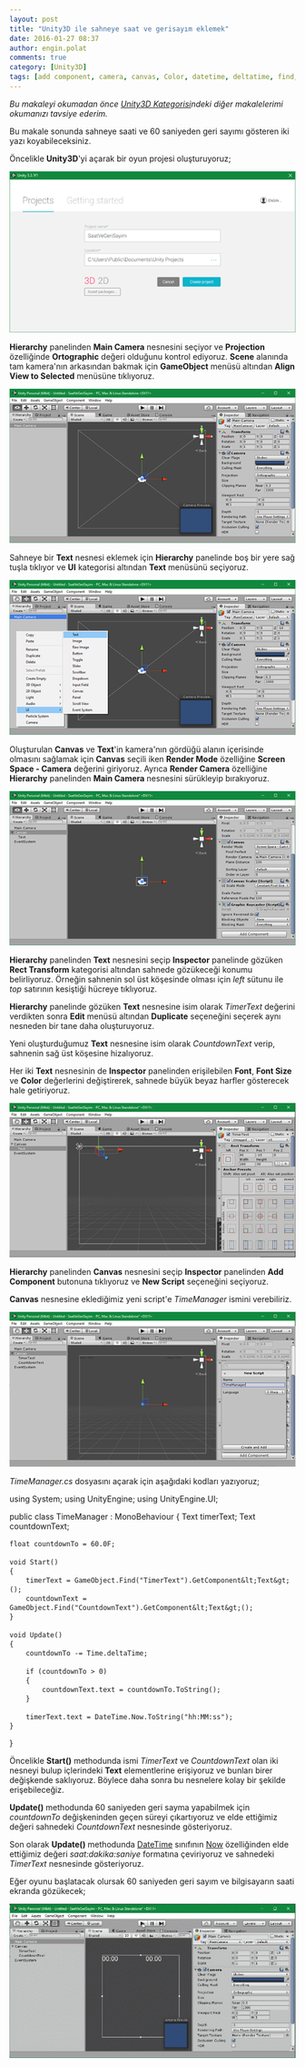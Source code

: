 ```yaml
---
layout: post
title: "Unity3D ile sahneye saat ve gerisayım eklemek"
date: 2016-01-27 08:37
author: engin.polat
comments: true
category: [Unity3D]
tags: [add component, camera, canvas, Color, datetime, deltatime, find, font, fontsize, gameobject, getcomponent, hierarchy, inspector, ortographic, projection, recttransform, rendercamera, rendermode, screenspace, script, start, text, time, unity3d, update]
---
```

*Bu makaleyi okumadan önce <a href="/kategori/unity3d/" target="_blank">Unity3D Kategorisi</a>ndeki diğer makalelerimi okumanızı tavsiye ederim.*

Bu makale sonunda sahneye saati ve 60 saniyeden geri sayımı gösteren iki yazı koyabileceksiniz.

Öncelikle **Unity3D**'yi açarak bir oyun projesi oluşturuyoruz;

![](/assets/uploads/2016/01/3-00.png)

**Hierarchy** panelinden **Main Camera** nesnesini seçiyor ve **Projection** özelliğinde **Ortographic** değeri olduğunu kontrol ediyoruz. **Scene** alanında tam kamera'nın arkasından bakmak için **GameObject** menüsü altından **Align View to Selected** menüsüne tıklıyoruz.

![](/assets/uploads/2016/01/3-01.png)

Sahneye bir **Text** nesnesi eklemek için **Hierarchy** panelinde boş bir yere sağ tuşla tıklıyor ve **UI** kategorisi altından **Text** menüsünü seçiyoruz.

![](/assets/uploads/2016/01/3-02.png)

Oluşturulan **Canvas** ve **Text**'in kamera'nın gördüğü alanın içerisinde olmasını sağlamak için **Canvas** seçili iken **Render Mode** özelliğine **Screen Space - Camera** değerini giriyoruz. Ayrıca **Render Camera** özelliğine **Hierarchy** panelinden **Main Camera** nesnesini sürükleyip bırakıyoruz.

![](/assets/uploads/2016/01/3-03.png)

**Hierarchy** panelinden **Text** nesnesini seçip **Inspector** panelinde gözüken **Rect Transform** kategorisi altından sahnede gözükeceği konumu belirliyoruz. Örneğin sahnenin sol üst köşesinde olması için *left* sütunu ile *top* satırının kesiştiği hücreye tıklıyoruz.

**Hierarchy** panelinde gözüken **Text** nesnesine isim olarak *TimerText* değerini verdikten sonra **Edit** menüsü altından **Duplicate** seçeneğini seçerek aynı nesneden bir tane daha oluşturuyoruz.

Yeni oluşturduğumuz **Text** nesnesine isim olarak *CountdownText* verip, sahnenin sağ üst köşesine hizalıyoruz.

Her iki **Text** nesnesinin de **Inspector** panelinden erişilebilen **Font**, **Font Size** ve **Color** değerlerini değiştirerek, sahnede büyük beyaz harfler gösterecek hale getiriyoruz.

![](/assets/uploads/2016/01/3-04.png)

**Hierarchy** panelinden **Canvas** nesnesini seçip **Inspector** panelinden **Add Component** butonuna tıklıyoruz ve **New Script** seçeneğini seçiyoruz.

**Canvas** nesnesine eklediğimiz yeni script'e *TimeManager* ismini verebiliriz.

![](/assets/uploads/2016/01/3-05.png)

*TimeManager.cs* dosyasını açarak için aşağıdaki kodları yazıyoruz;



using System;
using UnityEngine;
using UnityEngine.UI;

public class TimeManager : MonoBehaviour
{
    Text timerText;
    Text countdownText;

    float countdownTo = 60.0F;

    void Start()
    {
        timerText = GameObject.Find("TimerText").GetComponent&lt;Text&gt;();
        countdownText = GameObject.Find("CountdownText").GetComponent&lt;Text&gt;();
    }

    void Update()
    {
        countdownTo -= Time.deltaTime;

        if (countdownTo > 0)
        {
            countdownText.text = countdownTo.ToString();
        }

        timerText.text = DateTime.Now.ToString("hh:MM:ss");
    }
}


Öncelikle **Start()** methodunda ismi *TimerText* ve *CountdownText* olan iki nesneyi bulup içlerindeki **Text** elementlerine erişiyoruz ve bunları birer değişkende saklıyoruz. Böylece daha sonra bu nesnelere kolay bir şekilde erişebileceğiz.

**Update()** methodunda 60 saniyeden geri sayma yapabilmek için *countdownTo* değişkeninden geçen süreyi çıkartıyoruz ve elde ettiğimiz değeri sahnedeki *CountdownText* nesnesinde gösteriyoruz.

Son olarak **Update()** methodunda <a href="https://msdn.microsoft.com/library/system.datetime" target="_blank">DateTime</a> sınıfının <a href="https://msdn.microsoft.com/library/system.datetime.now" target="_blank">Now</a> özelliğinden elde ettiğimiz değeri *saat:dakika:saniye* formatına çeviriyoruz ve sahnedeki *TimerText* nesnesinde gösteriyoruz.

Eğer oyunu başlatacak olursak 60 saniyeden geri sayım ve bilgisayarın saati ekranda gözükecek;

![](/assets/uploads/2016/01/3-06.gif)

